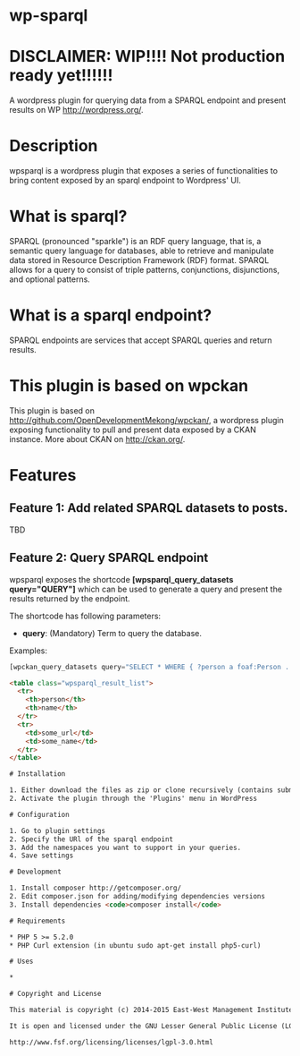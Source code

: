 wp-sparql
=======

# DISCLAIMER: WIP!!!! Not production ready yet!!!!!!

A wordpress plugin for querying data from a SPARQL endpoint and present results on WP http://wordpress.org/.

# Description

wpsparql is a wordpress plugin that exposes a series of functionalities to bring content exposed by an sparql endpoint to Wordpress' UI.

# What is sparql?

SPARQL (pronounced "sparkle") is an RDF query language, that is, a semantic query language for databases, able to retrieve and manipulate data stored in Resource Description Framework (RDF) format. SPARQL allows for a query to consist of triple patterns, conjunctions, disjunctions, and optional patterns.

# What is a sparql endpoint?

SPARQL endpoints are services that accept SPARQL queries and return results.

# This plugin is based on wpckan

This plugin is based on http://github.com/OpenDevelopmentMekong/wpckan/, a wordpress plugin exposing functionality to pull and present data exposed by a CKAN instance. More about CKAN on http://ckan.org/.

# Features

## Feature 1: Add related SPARQL datasets to posts.

TBD

## Feature 2: Query SPARQL endpoint

wpsparql exposes the shortcode **[wpsparql_query_datasets query="QUERY"]** which can be used to generate a query and present the results returned by the endpoint.

The shortcode has following parameters:

* **query**: (Mandatory) Term to query the database.

Examples:
```php
[wpckan_query_datasets query="SELECT * WHERE { ?person a foaf:Person . ?person foaf:name ?name } LIMIT 1"]
```

```html
<table class="wpsparql_result_list">
  <tr>
    <th>person</th>
    <th>name</th>
  </tr>
  <tr>
    <td>some_url</td>
    <td>some_name</td>
  </tr>
</table>  

# Installation

1. Either download the files as zip or clone recursively (contains submodules) <code>git clone https://github.com/OpenDevelopmentMekong/wpsparql.git --recursive</code> into the Wordpress plugins folder.
2. Activate the plugin through the 'Plugins' menu in WordPress

# Configuration

1. Go to plugin settings
2. Specify the URl of the sparql endpoint
3. Add the namespaces you want to support in your queries.
4. Save settings

# Development

1. Install composer http://getcomposer.org/
2. Edit composer.json for adding/modifying dependencies versions
3. Install dependencies <code>composer install</code>

# Requirements

* PHP 5 >= 5.2.0
* PHP Curl extension (in ubuntu sudo apt-get install php5-curl)

# Uses

*

# Copyright and License

This material is copyright (c) 2014-2015 East-West Management Institute, Inc. (EWMI).

It is open and licensed under the GNU Lesser General Public License (LGPL) v3.0 whose full text may be found at:

http://www.fsf.org/licensing/licenses/lgpl-3.0.html
